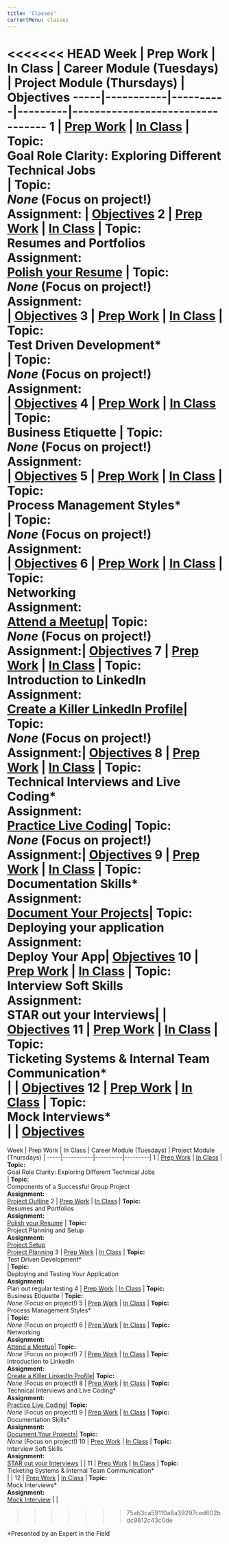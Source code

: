 ```yaml
---
title: 'Classes'
currentMenu: classes
---
```


<<<<<<< HEAD
Week | Prep Work | In Class | Career Module (Tuesdays) | Project Module (Thursdays) | Objectives
-----|-----------|----------|---------|---------------------------------
1 | [Prep Work](../class-prep/1/) | [In Class](../classes/1/) | **Topic:** <br>Goal Role Clarity: Exploring Different Technical Jobs<br>| **Topic:** <br>*None* (Focus on project!)<br>**Assignment:** | [Objectives](../objectives/#class-1)
2 | [Prep Work](../class-prep/2/) | [In Class](../classes/2/) | **Topic:** <br>Resumes and Portfolios <br>**Assignment:** <br> [Polish your Resume](../assignments/resumes) | **Topic:** <br>*None* (Focus on project!)<br>**Assignment:** <br>|   [Objectives](../objectives/#class-2)
3 | [Prep Work](../class-prep/3/) | [In Class](../classes/3/) | **Topic:** <br>Test Driven Development\* <br>| **Topic:** <br>*None* (Focus on project!)<br>**Assignment:** <br>|  [Objectives](../objectives/#class-3)
4 | [Prep Work](../class-prep/4/) | [In Class](../classes/4/) | **Topic:** <br>Business Etiquette  | **Topic:** <br>*None* (Focus on project!)<br>**Assignment:** <br>|  [Objectives](../objectives/#class-4)
5 | [Prep Work](../class-prep/5/) | [In Class](../classes/5/) | **Topic:** <br>Process Management Styles\* <br>| **Topic:** <br>*None* (Focus on project!)<br>**Assignment:** <br>|  [Objectives](../objectives/#class-5)
6 | [Prep Work](../class-prep/6/) | [In Class](../classes/6/) | **Topic:** <br>Networking <br>**Assignment:** <br>[Attend a Meetup](../assignments/meetup/)|  **Topic:** <br>*None* (Focus on project!)<br>**Assignment:**|  [Objectives](../objectives/#class-6)
7 | [Prep Work](../class-prep/6/) | [In Class](../classes/6/) | **Topic:** <br>Introduction to LinkedIn <br>**Assignment:** <br>[Create a Killer LinkedIn Profile](https://www.linkedin.com/pulse/how-create-killer-linkedin-profile-get-you-noticed-bernard-marr/)|  **Topic:** <br>*None* (Focus on project!)<br>**Assignment:**|  [Objectives](../objectives/#class-6)
8 | [Prep Work](../class-prep/6/) | [In Class](../classes/6/) | **Topic:** <br>Technical Interviews and Live Coding\* <br>**Assignment:** <br>[Practice Live Coding](https://blog.launchcode.org/how-to-crush-your-live-coding-interview/)|  **Topic:** <br>*None* (Focus on project!)<br>**Assignment:**|  [Objectives](../objectives/#class-6)
9 | [Prep Work](../class-prep/6/) | [In Class](../classes/6/) | **Topic:** <br>Documentation Skills\* <br>**Assignment:** <br>[Document Your Projects](https://guides.github.com/features/wikis/)|  **Topic:** <br>Deploying your application<br>**Assignment:** <br>Deploy Your App|  [Objectives](../objectives/#class-6)
10 | [Prep Work](../class-prep/6/) | [In Class](../classes/6/) | **Topic:** <br>Interview Soft Skills <br>**Assignment:** <br>STAR out your Interviews|  |  [Objectives](../objectives/#class-6)
11 | [Prep Work](../class-prep/6/) | [In Class](../classes/6/) | **Topic:** <br>Ticketing Systems & Internal Team Communication\* <br>|  |  [Objectives](../objectives/#class-6)
12 | [Prep Work](../class-prep/6/) | [In Class](../classes/6/) | **Topic:** <br>Mock Interviews\* <br>| |  [Objectives](../objectives/#class-6)
=======
Week | Prep Work | In Class | Career Module (Tuesdays) | Project Module (Thursdays) |
-----|-----------|----------|---------|
1 | [Prep Work](../class-prep/1/) | [In Class](../classes/1/) | **Topic:** <br>Goal Role Clarity: Exploring Different Technical Jobs<br>| **Topic:** <br>Components of a Successful Group Project<br>**Assignment:** <br>[Project Outline](../assignments/project-outline/)
2 | [Prep Work](../class-prep/2/) | [In Class](../classes/2/) | **Topic:** <br>Resumes and Portfolios <br>**Assignment:** <br>[Polish your Resume](https://blog.launchcode.org/crafting-the-perfect-it-resume/) | **Topic:** <br>Project Planning and Setup<br>**Assignment:** <br>[Project Setup](../assignments/project-setup/)<br>[Project Planning](../assignments/planning/)
3 | [Prep Work](../class-prep/3/) | [In Class](../classes/3/) | **Topic:** <br>Test Driven Development\* <br>|  **Topic:** <br>Deploying and Testing Your Application<br>**Assignment:** <br>Plan out regular testing
4 | [Prep Work](../class-prep/4/) | [In Class](../classes/4/) | **Topic:** <br>Business Etiquette  | **Topic:** <br>*None* (Focus on project!)
5 | [Prep Work](../class-prep/5/) | [In Class](../classes/5/) | **Topic:** <br>Process Management Styles\* <br>| **Topic:** <br>*None* (Focus on project!)
6 | [Prep Work](../class-prep/6/) | [In Class](../classes/6/) | **Topic:** <br>Networking <br>**Assignment:** <br>[Attend a Meetup](../assignments/meetup/)|  **Topic:** <br>*None* (Focus on project!)
7 | [Prep Work](../class-prep/6/) | [In Class](../classes/6/) | **Topic:** <br>Introduction to LinkedIn <br>**Assignment:** <br>[Create a Killer LinkedIn Profile](https://www.linkedin.com/pulse/how-create-killer-linkedin-profile-get-you-noticed-bernard-marr/)|  **Topic:** <br>*None* (Focus on project!)
8 | [Prep Work](../class-prep/6/) | [In Class](../classes/6/) | **Topic:** <br>Technical Interviews and Live Coding\* <br>**Assignment:** <br>[Practice Live Coding](https://blog.launchcode.org/how-to-crush-your-live-coding-interview/)|  **Topic:** <br>*None* (Focus on project!)
9 | [Prep Work](../class-prep/6/) | [In Class](../classes/6/) | **Topic:** <br>Documentation Skills\* <br>**Assignment:** <br>[Document Your Projects](https://guides.github.com/features/wikis/)|  **Topic:** <br>*None* (Focus on project!)
10 | [Prep Work](../class-prep/6/) | [In Class](../classes/6/) | **Topic:** <br>Interview Soft Skills <br>**Assignment:** <br>[STAR out your Interviews]() | |
11 | [Prep Work](../class-prep/6/) | [In Class](../classes/6/) | **Topic:** <br>Ticketing Systems & Internal Team Communication\* <br> | |
12 | [Prep Work](../class-prep/6/) | [In Class](../classes/6/) | **Topic:** <br>Mock Interviews\* <br>**Assignment:** <br>[Mock Interview](../assignments/mock-intervew/) | |
>>>>>>> 75ab3ca59110a8a39297ced602bdc9812c43c0de

*Presented by an Expert in the Field
